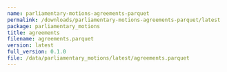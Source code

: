 ```yaml
---
name: parliamentary-motions-agreements-parquet
permalink: /downloads/parliamentary-motions-agreements-parquet/latest
package: parliamentary_motions
title: agreements
filename: agreements.parquet
version: latest
full_version: 0.1.0
file: /data/parliamentary_motions/latest/agreements.parquet
---
```

